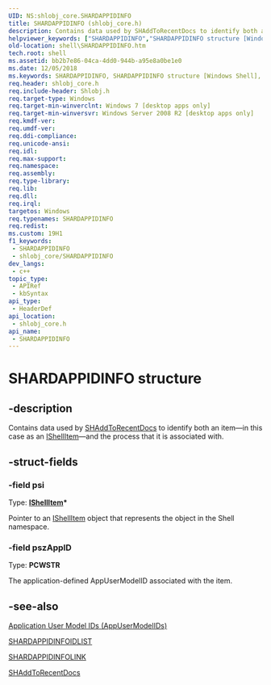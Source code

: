 ```yaml
---
UID: NS:shlobj_core.SHARDAPPIDINFO
title: SHARDAPPIDINFO (shlobj_core.h)
description: Contains data used by SHAddToRecentDocs to identify both an item�in this case as an IShellItem�and the process that it is associated with.
helpviewer_keywords: ["SHARDAPPIDINFO","SHARDAPPIDINFO structure [Windows Shell]","_shell_SHARDAPPIDINFO","shell.SHARDAPPIDINFO","shlobj_core/SHARDAPPIDINFO"]
old-location: shell\SHARDAPPIDINFO.htm
tech.root: shell
ms.assetid: bb2b7e86-04ca-4dd0-944b-a95e8a0be1e0
ms.date: 12/05/2018
ms.keywords: SHARDAPPIDINFO, SHARDAPPIDINFO structure [Windows Shell], _shell_SHARDAPPIDINFO, shell.SHARDAPPIDINFO, shlobj_core/SHARDAPPIDINFO
req.header: shlobj_core.h
req.include-header: Shlobj.h
req.target-type: Windows
req.target-min-winverclnt: Windows 7 [desktop apps only]
req.target-min-winversvr: Windows Server 2008 R2 [desktop apps only]
req.kmdf-ver: 
req.umdf-ver: 
req.ddi-compliance: 
req.unicode-ansi: 
req.idl: 
req.max-support: 
req.namespace: 
req.assembly: 
req.type-library: 
req.lib: 
req.dll: 
req.irql: 
targetos: Windows
req.typenames: SHARDAPPIDINFO
req.redist: 
ms.custom: 19H1
f1_keywords:
 - SHARDAPPIDINFO
 - shlobj_core/SHARDAPPIDINFO
dev_langs:
 - c++
topic_type:
 - APIRef
 - kbSyntax
api_type:
 - HeaderDef
api_location:
 - shlobj_core.h
api_name:
 - SHARDAPPIDINFO
---
```


# SHARDAPPIDINFO structure


## -description

Contains data used by <a href="/windows/desktop/api/shlobj_core/nf-shlobj_core-shaddtorecentdocs">SHAddToRecentDocs</a> to identify both an item—in this case as an <a href="/windows/desktop/api/shobjidl_core/nn-shobjidl_core-ishellitem">IShellItem</a>—and the process that it is associated with.

## -struct-fields

### -field psi

Type: <b><a href="/windows/desktop/api/shobjidl_core/nn-shobjidl_core-ishellitem">IShellItem</a>*</b>

Pointer to an <a href="/windows/desktop/api/shobjidl_core/nn-shobjidl_core-ishellitem">IShellItem</a> object that represents the object in the Shell namespace.

### -field pszAppID

Type: <b>PCWSTR</b>

The application-defined AppUserModelID associated with the item.

## -see-also

<a href="/windows/desktop/shell/appids">Application User Model IDs (AppUserModelIDs)</a>



<a href="/windows/desktop/api/shlobj_core/ns-shlobj_core-shardappidinfoidlist">SHARDAPPIDINFOIDLIST</a>



<a href="/windows/desktop/api/shlobj_core/ns-shlobj_core-shardappidinfolink">SHARDAPPIDINFOLINK</a>



<a href="/windows/desktop/api/shlobj_core/nf-shlobj_core-shaddtorecentdocs">SHAddToRecentDocs</a>
